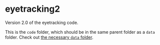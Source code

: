 # eyetracking2

Version 2.0 of the eyetracking code. 

This is the `code` folder, which should be in the same parent folder as a `data` folder. Check out [the necessary `data` folder](https://www.dropbox.com/sh/8rynl3rngumdaop/AABt1_8PnRpEJmWjb87y9yI-a?dl=0).



